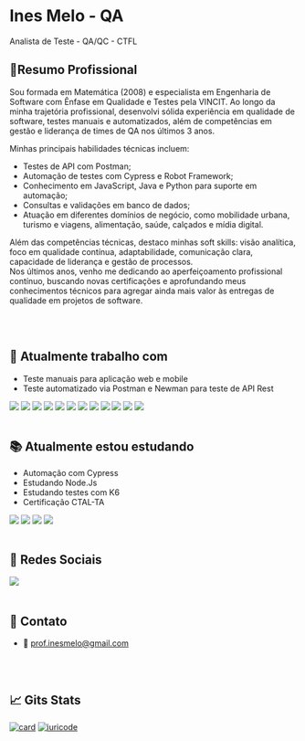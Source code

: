 # Ines Melo - QA 
Analista de Teste - QA/QC - CTFL

## 🥇Resumo Profissional  
Sou formada em Matemática (2008) e especialista em Engenharia de Software com Ênfase em Qualidade e Testes pela VINCIT. Ao longo da minha trajetória profissional, desenvolvi sólida experiência em qualidade de software, testes manuais e automatizados, além de competências em gestão e liderança de times de QA nos últimos 3 anos.

Minhas principais habilidades técnicas incluem:
- Testes de API com Postman;
- Automação de testes com Cypress e Robot Framework;
- Conhecimento em JavaScript, Java e Python para suporte em automação;
- Consultas e validações em banco de dados;
- Atuação em diferentes domínios de negócio, como mobilidade urbana, turismo e viagens, alimentação, saúde, calçados e mídia digital.

Além das competências técnicas, destaco minhas soft skills: visão analítica, foco em qualidade contínua, adaptabilidade, comunicação clara, capacidade de liderança e gestão de processos.  
Nos últimos anos, venho me dedicando ao aperfeiçoamento profissional contínuo, buscando novas certificações e aprofundando meus conhecimentos técnicos para agregar ainda mais valor às entregas de qualidade em projetos de software.

<br>
<br>

## 🪪 Atualmente trabalho com 

- Teste manuais para aplicação web e mobile
- Teste automatizado via Postman e Newman para teste de API Rest

<div style="display: inline">
  <img width="" height="" src="https://img.shields.io/badge/JavaScript-F7DF1E?style=for-the-badge&logo=javascript&logoColor=black" />  
  <img width="" height="" src="https://img.shields.io/badge/Notion-%23000000.svg?style=for-the-badge&logo=notion&logoColor=white" />  
  <img width="" height="" src="https://img.shields.io/badge/-playwright-%232EAD33?style=for-the-badge&logo=playwright&logoColor=white" />  
  <img width="" height="" src="https://img.shields.io/badge/-Swagger-%23Clojure?style=for-the-badge&logo=swagger&logoColor=white" />  
  <img width="" height="" src="https://img.shields.io/badge/figma-%23F24E1E.svg?style=for-the-badge&logo=figma&logoColor=white" />  
  <img width="" height="" src="https://img.shields.io/badge/HTML5-E34F26?style=for-the-badge&logo=html5&logoColor=white" />  
  <img width="" height="" src="https://img.shields.io/badge/Markdown-000000?style=for-the-badge&logo=markdown&logoColor=white" />  
  <img width="" height="" src="https://img.shields.io/badge/gitlab-%23181717.svg?style=for-the-badge&logo=gitlab&logoColor=white" />  
  <img width="" height="" src="https://img.shields.io/badge/SQLite-07405E?style=for-the-badge&logo=sqlite&logoColor=white" />  
  <img width="" height="" src="https://img.shields.io/badge/Microsoft_Azure-0089D6?style=for-the-badge&logo=microsoft-azure&logoColor=white" />
  <img width="" height="" src="https://camo.githubusercontent.com/ad9e6a6136a57e1da04e20cfb5bff82fd2a4a824a92fbaf8318bc060bebb2a78/68747470733a2f2f696d672e736869656c64732e696f2f62616467652f4a6972612d3030353243433f7374796c653d666f722d7468652d6261646765266c6f676f3d4a697261266c6f676f436f6c6f723d7768697465" />
  <img width="" height="" src="https://camo.githubusercontent.com/e948344dc92e2ce2a9d4d00be03ac1b70e3f9b962e410867d4816be3e7015c11/68747470733a2f2f696d672e736869656c64732e696f2f62616467652f506f73746d616e2d4646364333373f7374796c653d666f722d7468652d6261646765266c6f676f3d506f73746d616e266c6f676f436f6c6f723d7768697465" />
</div>

<br>
<br>
  
## 📚 Atualmente estou estudando

- Automação com Cypress
- Estudando Node.Js
- Estudando testes com K6
- Certificação CTAL-TA

<div style="display: inline">
  <img width="" height="" src="https://img.shields.io/badge/JavaScript-F7DF1E?style=for-the-badge&logo=javascript&logoColor=black" />
  <img width="" height="" src="https://img.shields.io/badge/node.js-6DA55F?style=for-the-badge&logo=node.js&logoColor=white" />
  <img width="" height="" src="https://img.shields.io/badge/GIT-DAA520?style=for-the-badge&logo=GIT&logoColor=white" />
  <img width="" height="" src="https://img.shields.io/badge/Cypress-7FFF00?style=for-the-badge&logo=cypress&logoColor=white" />
</div>

<br>
<br>

## 🛜 Redes Sociais

<div style="display: inline">
  <a herf="https://www.linkedin.com/in/in%C3%AAs-m-065b8681/">
    <img src="https://img.shields.io/badge/LinkedIn-0077B5?style=for-the-badge&logo=linkedin&logoColor=white"/
  </a>  
</div>

<br>
<br>

## 📳 Contato
- 📩 prof.inesmelo@gmail.com

<br>
<br>

## 📈 Gits Stats

[![card](https://github-readme-stats.vercel.app/api?username=inessmelo&theme=tokyonight&show_icons=true)](https://github.com/anuraghazra/github-readme-stats)
[![iuricode](https://github-readme-stats.vercel.app/api/top-langs/?username=inessmelo&hide=html&layout=compact&theme=tokyonight)](https://github.com/anuraghazra/github-readme-stats)



